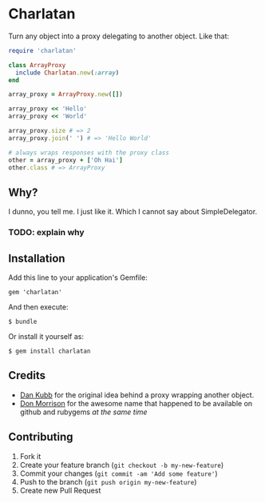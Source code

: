 # Charlatan

Turn any object into a proxy delegating to another object. Like that:

``` ruby
require 'charlatan'

class ArrayProxy
  include Charlatan.new(:array)
end

array_proxy = ArrayProxy.new([])

array_proxy << 'Hello'
array_proxy << 'World'

array_proxy.size # => 2
array_proxy.join(' ') # => 'Hello World'

# always wraps responses with the proxy class
other = array_proxy + ['Oh Hai']
other.class # => ArrayProxy
```

## Why?

I dunno, you tell me. I just like it. Which I cannot say about SimpleDelegator.

### TODO: explain why

## Installation

Add this line to your application's Gemfile:

    gem 'charlatan'

And then execute:

    $ bundle

Or install it yourself as:

    $ gem install charlatan

## Credits

* [Dan Kubb](https://github.com/dkubb) for the original idea behind a proxy
wrapping another object.
* [Don Morrison](https://github.com/elskwid) for the awesome name that happened
to be available on github and rubygems *at the same time*

## Contributing

1. Fork it
2. Create your feature branch (`git checkout -b my-new-feature`)
3. Commit your changes (`git commit -am 'Add some feature'`)
4. Push to the branch (`git push origin my-new-feature`)
5. Create new Pull Request
